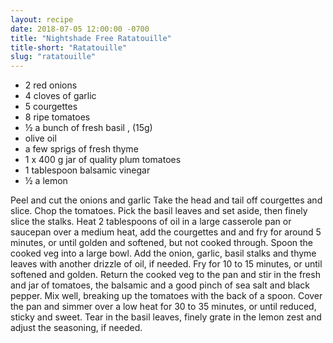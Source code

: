 ```yaml
---
layout: recipe
date: 2018-07-05 12:00:00 -0700
title: "Nightshade Free Ratatouille"
title-short: "Ratatouille"
slug: "ratatouille"
---
```


* 2 red onions
* 4 cloves of garlic
* 5 courgettes
* 8 ripe tomatoes
* ½ a bunch of fresh basil , (15g)
* olive oil
* a few sprigs of fresh thyme
* 1 x 400 g jar of quality plum tomatoes
* 1 tablespoon balsamic vinegar
* ½ a lemon

Peel and cut the onions and garlic  Take the head and tail off courgettes and slice. Chop the tomatoes. Pick the basil leaves and set aside, then finely slice the stalks.
Heat 2 tablespoons of oil in a large casserole pan or saucepan over a medium heat, add the courgettes and and fry for around 5 minutes, or until golden and softened, but not cooked through. Spoon the cooked veg into a large bowl.
Add the onion, garlic, basil stalks and thyme leaves with another drizzle of oil, if needed. Fry for 10 to 15 minutes, or until softened and golden.
Return the cooked veg to the pan and stir in the fresh and jar of tomatoes, the balsamic and a good pinch of sea salt and black pepper.
Mix well, breaking up the tomatoes with the back of a spoon. Cover the pan and simmer over a low heat for 30 to 35 minutes, or until reduced, sticky and sweet.
Tear in the basil leaves, finely grate in the lemon zest and adjust the seasoning, if needed. 


